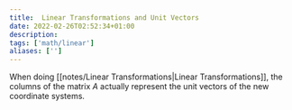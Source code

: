 ```yaml
---
title:  Linear Transformations and Unit Vectors
date: 2022-02-26T02:52:34+01:00
description: 
tags: ['math/linear']
aliases: ['']
---
```


When doing [[notes/Linear Transformations|Linear Transformations]], the columns of the matrix $A$ actually represent the unit vectors of the new coordinate systems.